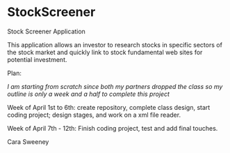# StockScreener
Stock Screener Application

This application allows an investor to research stocks in specific sectors of the stock market and quickly link to stock fundamental web sites for potential investment.

Plan:


*I am starting from scratch since both my partners dropped the class so my outline is only a week and a half to complete this project*


Week of April 1st to 6th: create repository, complete class design, start coding project; design stages, and work on a xml file reader.

Week of April 7th - 12th: Finish coding project, test and add final touches. 

Cara Sweeney
